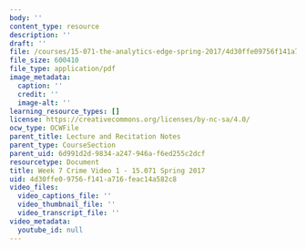```yaml
---
body: ''
content_type: resource
description: ''
draft: ''
file: /courses/15-071-the-analytics-edge-spring-2017/4d30ffe09756f141a716feac14a582c8_MIT15_071S17_Unit7_Crime.pdf
file_size: 600410
file_type: application/pdf
image_metadata:
  caption: ''
  credit: ''
  image-alt: ''
learning_resource_types: []
license: https://creativecommons.org/licenses/by-nc-sa/4.0/
ocw_type: OCWFile
parent_title: Lecture and Recitation Notes
parent_type: CourseSection
parent_uid: 6d991d2d-9834-a247-946a-f6ed255c2dcf
resourcetype: Document
title: Week 7 Crime Video 1 - 15.071 Spring 2017
uid: 4d30ffe0-9756-f141-a716-feac14a582c8
video_files:
  video_captions_file: ''
  video_thumbnail_file: ''
  video_transcript_file: ''
video_metadata:
  youtube_id: null
---
```

